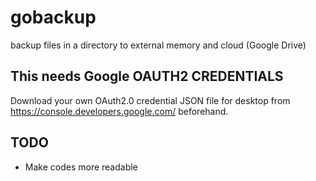 # gobackup

backup files in a directory to external memory and cloud (Google Drive)

## This needs Google OAUTH2 CREDENTIALS
Download your own OAuth2.0 credential JSON file for desktop from https://console.developers.google.com/ beforehand.

## TODO
* Make codes more readable

